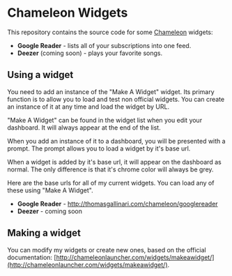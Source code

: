 # Chameleon Widgets

This repository contains the source code for some [Chameleon](http://chameleonlauncher.com/) widgets:

* **Google Reader** - lists all of your subscriptions into one feed.
* **Deezer** (coming soon) - plays your favorite songs.

## Using a widget

You need to add an instance of the "Make A Widget" widget. Its primary function is to allow you to load and test non official widgets. You can create an instance of it at any time and load the widget by URL.

"Make A Widget" can be found in the widget list when you edit your dashboard. It will always appear at the end of the list.

When you add an instance of it to a dashboard, you will be presented with a prompt. The prompt allows you to load a widget by it's base url.

When a widget is added by it's base url, it will appear on the dashboard as normal. The only difference is that it's chrome color will always be grey.

Here are the base urls for all of my current widgets. You can load any of these using "Make A Widget".

* **Google Reader** - http://thomasgallinari.com/chameleon/googlereader
* **Deezer** - coming soon

## Making a widget

You can modify my widgets or create new ones, based on the official documentation: [http://chameleonlauncher.com/widgets/makeawidget/](http://chameleonlauncher.com/widgets/makeawidget/).
